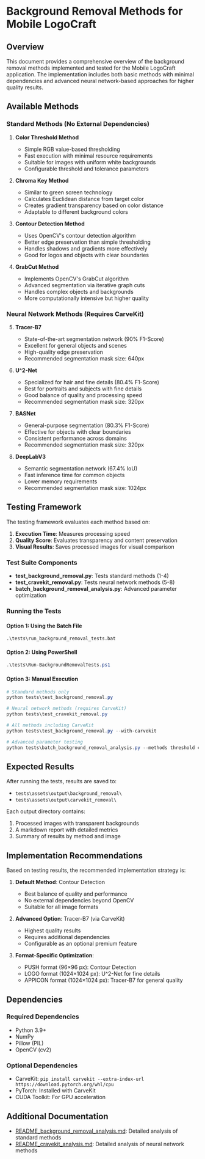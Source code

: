# Background Removal Methods for Mobile LogoCraft

## Overview

This document provides a comprehensive overview of the background removal methods implemented and tested for the Mobile LogoCraft application. The implementation includes both basic methods with minimal dependencies and advanced neural network-based approaches for higher quality results.

## Available Methods

### Standard Methods (No External Dependencies)

1. **Color Threshold Method**
   - Simple RGB value-based thresholding
   - Fast execution with minimal resource requirements
   - Suitable for images with uniform white backgrounds
   - Configurable threshold and tolerance parameters

2. **Chroma Key Method**
   - Similar to green screen technology
   - Calculates Euclidean distance from target color
   - Creates gradient transparency based on color distance
   - Adaptable to different background colors

3. **Contour Detection Method**
   - Uses OpenCV's contour detection algorithm
   - Better edge preservation than simple thresholding
   - Handles shadows and gradients more effectively
   - Good for logos and objects with clear boundaries

4. **GrabCut Method**
   - Implements OpenCV's GrabCut algorithm
   - Advanced segmentation via iterative graph cuts
   - Handles complex objects and backgrounds
   - More computationally intensive but higher quality

### Neural Network Methods (Requires CarveKit)

5. **Tracer-B7**
   - State-of-the-art segmentation network (90% F1-Score)
   - Excellent for general objects and scenes
   - High-quality edge preservation
   - Recommended segmentation mask size: 640px

6. **U^2-Net**
   - Specialized for hair and fine details (80.4% F1-Score)
   - Best for portraits and subjects with fine details
   - Good balance of quality and processing speed
   - Recommended segmentation mask size: 320px

7. **BASNet**
   - General-purpose segmentation (80.3% F1-Score)
   - Effective for objects with clear boundaries
   - Consistent performance across domains
   - Recommended segmentation mask size: 320px

8. **DeepLabV3**
   - Semantic segmentation network (67.4% IoU)
   - Fast inference time for common objects
   - Lower memory requirements
   - Recommended segmentation mask size: 1024px

## Testing Framework

The testing framework evaluates each method based on:

1. **Execution Time**: Measures processing speed
2. **Quality Score**: Evaluates transparency and content preservation
3. **Visual Results**: Saves processed images for visual comparison

### Test Suite Components

- **test_background_removal.py**: Tests standard methods (1-4)
- **test_cravekit_removal.py**: Tests neural network methods (5-8)
- **batch_background_removal_analysis.py**: Advanced parameter optimization

### Running the Tests

#### Option 1: Using the Batch File
```
.\tests\run_background_removal_tests.bat
```

#### Option 2: Using PowerShell
```powershell
.\tests\Run-BackgroundRemovalTests.ps1
```

#### Option 3: Manual Execution
```powershell
# Standard methods only
python tests\test_background_removal.py

# Neural network methods (requires CarveKit)
python tests\test_cravekit_removal.py

# All methods including CarveKit
python tests\test_background_removal.py --with-carvekit

# Advanced parameter testing
python tests\batch_background_removal_analysis.py --methods threshold contour
```

## Expected Results

After running the tests, results are saved to:
- `tests\assets\output\background_removal\`
- `tests\assets\output\carvekit_removal\`

Each output directory contains:
1. Processed images with transparent backgrounds
2. A markdown report with detailed metrics
3. Summary of results by method and image

## Implementation Recommendations

Based on testing results, the recommended implementation strategy is:

1. **Default Method**: Contour Detection
   - Best balance of quality and performance
   - No external dependencies beyond OpenCV
   - Suitable for all image formats

2. **Advanced Option**: Tracer-B7 (via CarveKit)
   - Highest quality results
   - Requires additional dependencies
   - Configurable as an optional premium feature

3. **Format-Specific Optimization**:
   - PUSH format (96×96 px): Contour Detection
   - LOGO format (1024×1024 px): U^2-Net for fine details
   - APPICON format (1024×1024 px): Tracer-B7 for general quality

## Dependencies

### Required Dependencies
- Python 3.9+
- NumPy
- Pillow (PIL)
- OpenCV (cv2)

### Optional Dependencies
- CarveKit: `pip install carvekit --extra-index-url https://download.pytorch.org/whl/cpu`
- PyTorch: Installed with CarveKit
- CUDA Toolkit: For GPU acceleration

## Additional Documentation

- [README_background_removal_analysis.md](README_background_removal_analysis.md): Detailed analysis of standard methods
- [README_cravekit_analysis.md](README_cravekit_analysis.md): Detailed analysis of neural network methods
